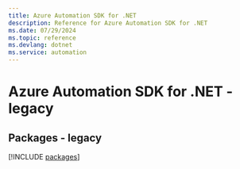 ```yaml
---
title: Azure Automation SDK for .NET
description: Reference for Azure Automation SDK for .NET
ms.date: 07/29/2024
ms.topic: reference
ms.devlang: dotnet
ms.service: automation
---
```

# Azure Automation SDK for .NET - legacy
## Packages - legacy
[!INCLUDE [packages](automation-index.md)]